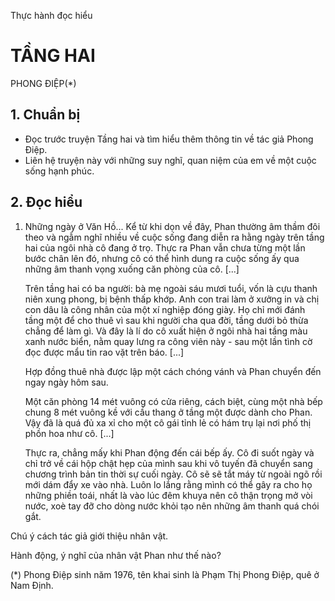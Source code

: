 Thực hành đọc hiểu

# TẦNG HAI
PHONG ĐIỆP(*)

## 1. Chuẩn bị
- Đọc trước truyện Tầng hai và tìm hiểu thêm thông tin về tác giả Phong Điệp.
- Liên hệ truyện này với những suy nghĩ, quan niệm của em về một cuộc sống hạnh phúc.

## 2. Đọc hiểu

1. Những ngày ở Văn Hồ...
   Kể từ khi dọn về đây, Phan thường âm thầm đôi theo và ngẫm nghĩ nhiều về cuộc sống đang diễn ra hằng ngày trên tầng hai của ngôi nhà cô đang ở trọ. Thực ra Phan vẫn chưa từng một lần bước chân lên đó, nhưng cô có thể hình dung ra cuộc sống ấy qua những âm thanh vọng xuống căn phòng của cô. [...]

   Trên tầng hai có ba người: bà mẹ ngoài sáu mươi tuổi, vốn là cựu thanh niên xung phong, bị bệnh thấp khớp. Anh con trai làm ở xưởng in và chị con dâu là công nhân của một xí nghiệp đóng giày. Họ chỉ mới đánh tầng một để cho thuê vì sau khi người cha qua đời, tầng dưới bỏ thừa chẳng để làm gì. Và đây là lí do cô xuất hiện ở ngôi nhà hai tầng màu xanh nước biển, nằm quay lưng ra công viên này - sau một lần tình cờ đọc được mẩu tin rao vặt trên báo. [...]

   Hợp đồng thuê nhà được lập một cách chóng vánh và Phan chuyển đến ngay ngày hôm sau.

   Một căn phòng 14 mét vuông có cửa riêng, cách biệt, cùng một nhà bếp chung 8 mét vuông kề với cầu thang ở tầng một được dành cho Phan. Vậy đã là quá đủ xa xỉ cho một cô gái tỉnh lẻ có hám trụ lại nơi phố thị phồn hoa như cô. [...]

   Thực ra, chẳng mấy khi Phan động đến cái bếp ấy. Cô đi suốt ngày và chỉ trở về cái hộp chật hẹp của mình sau khi vô tuyến đã chuyển sang chương trình bản tin thời sự cuối ngày. Cô sẽ sẽ tắt máy từ ngoài ngõ rồi mới dám đẩy xe vào nhà. Luôn lo lắng rằng mình có thể gây ra cho họ những phiền toái, nhất là vào lúc đêm khuya nên cô thận trọng mở vòi nước, xoè tay đỡ cho dòng nước khỏi tạo nên những âm thanh quá chói gắt.

Chú ý cách tác giả giới thiệu nhân vật.

Hành động, ý nghĩ của nhân vật Phan như thế nào?

(*) Phong Điệp sinh năm 1976, tên khai sinh là Phạm Thị Phong Điệp, quê ở Nam Định.